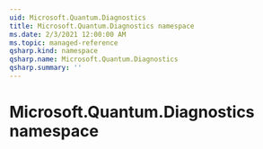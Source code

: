 ```yaml
---
uid: Microsoft.Quantum.Diagnostics
title: Microsoft.Quantum.Diagnostics namespace
ms.date: 2/3/2021 12:00:00 AM
ms.topic: managed-reference
qsharp.kind: namespace
qsharp.name: Microsoft.Quantum.Diagnostics
qsharp.summary: ''
---
```


# Microsoft.Quantum.Diagnostics namespace



